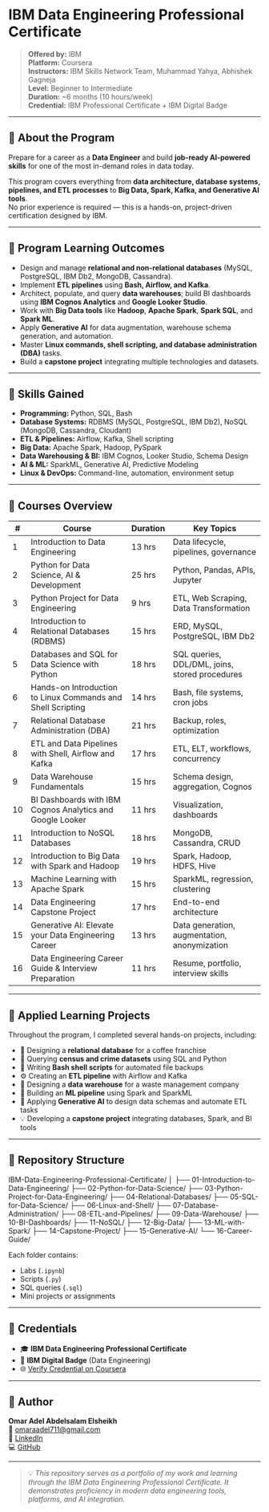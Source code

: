 # IBM Data Engineering Professional Certificate

> **Offered by:** IBM  
> **Platform:** Coursera  
> **Instructors:** IBM Skills Network Team, Muhammad Yahya, Abhishek Gagneja  
> **Level:** Beginner to Intermediate  
> **Duration:** ~6 months (10 hours/week)  
> **Credential:** IBM Professional Certificate + IBM Digital Badge  

---

## 🎯 About the Program

Prepare for a career as a **Data Engineer** and build **job-ready AI-powered skills** for one of the most in-demand roles in data today.  

This program covers everything from **data architecture, database systems, pipelines, and ETL processes** to **Big Data, Spark, Kafka, and Generative AI tools**.  
No prior experience is required — this is a hands-on, project-driven certification designed by IBM.

---

## 🧩 Program Learning Outcomes

- Design and manage **relational and non-relational databases** (MySQL, PostgreSQL, IBM Db2, MongoDB, Cassandra).  
- Implement **ETL pipelines** using **Bash, Airflow, and Kafka**.  
- Architect, populate, and query **data warehouses**; build BI dashboards using **IBM Cognos Analytics** and **Google Looker Studio**.  
- Work with **Big Data tools** like **Hadoop**, **Apache Spark**, **Spark SQL**, and **Spark ML**.  
- Apply **Generative AI** for data augmentation, warehouse schema generation, and automation.  
- Master **Linux commands, shell scripting, and database administration (DBA)** tasks.  
- Build a **capstone project** integrating multiple technologies and datasets.  

---

## 🧰 Skills Gained

- **Programming:** Python, SQL, Bash  
- **Database Systems:** RDBMS (MySQL, PostgreSQL, IBM Db2), NoSQL (MongoDB, Cassandra, Cloudant)  
- **ETL & Pipelines:** Airflow, Kafka, Shell scripting  
- **Big Data:** Apache Spark, Hadoop, PySpark  
- **Data Warehousing & BI:** IBM Cognos, Looker Studio, Schema Design  
- **AI & ML:** SparkML, Generative AI, Predictive Modeling  
- **Linux & DevOps:** Command-line, automation, environment setup  

---

## 🧱 Courses Overview

| # | Course | Duration | Key Topics |
|---|---------|-----------|------------|
| 1 | Introduction to Data Engineering | 13 hrs | Data lifecycle, pipelines, governance |
| 2 | Python for Data Science, AI & Development | 25 hrs | Python, Pandas, APIs, Jupyter |
| 3 | Python Project for Data Engineering | 9 hrs | ETL, Web Scraping, Data Transformation |
| 4 | Introduction to Relational Databases (RDBMS) | 15 hrs | ERD, MySQL, PostgreSQL, IBM Db2 |
| 5 | Databases and SQL for Data Science with Python | 18 hrs | SQL queries, DDL/DML, joins, stored procedures |
| 6 | Hands-on Introduction to Linux Commands and Shell Scripting | 14 hrs | Bash, file systems, cron jobs |
| 7 | Relational Database Administration (DBA) | 21 hrs | Backup, roles, optimization |
| 8 | ETL and Data Pipelines with Shell, Airflow and Kafka | 17 hrs | ETL, ELT, workflows, concurrency |
| 9 | Data Warehouse Fundamentals | 15 hrs | Schema design, aggregation, Cognos |
| 10 | BI Dashboards with IBM Cognos Analytics and Google Looker | 11 hrs | Visualization, dashboards |
| 11 | Introduction to NoSQL Databases | 18 hrs | MongoDB, Cassandra, CRUD |
| 12 | Introduction to Big Data with Spark and Hadoop | 19 hrs | Spark, Hadoop, HDFS, Hive |
| 13 | Machine Learning with Apache Spark | 15 hrs | SparkML, regression, clustering |
| 14 | Data Engineering Capstone Project | 17 hrs | End-to-end architecture |
| 15 | Generative AI: Elevate your Data Engineering Career | 13 hrs | Data generation, augmentation, anonymization |
| 16 | Data Engineering Career Guide & Interview Preparation | 11 hrs | Resume, portfolio, interview skills |

---

## 🧪 Applied Learning Projects

Throughout the program, I completed several hands-on projects, including:

- 🏢 Designing a **relational database** for a coffee franchise  
- 🧮 Querying **census and crime datasets** using SQL and Python  
- 🐧 Writing **Bash shell scripts** for automated file backups  
- ⚙️ Creating an **ETL pipeline** with Airflow and Kafka  
- 🧰 Designing a **data warehouse** for a waste management company  
- 🧠 Building an **ML pipeline** using Spark and SparkML  
- 🤖 Applying **Generative AI** to design data schemas and automate ETL tasks  
- 💡 Developing a **capstone project** integrating databases, Spark, and BI tools  

---

## 🧱 Repository Structure

IBM-Data-Engineering-Professional-Certificate/
│
├── 01-Introduction-to-Data-Engineering/
├── 02-Python-for-Data-Science/
├── 03-Python-Project-for-Data-Engineering/
├── 04-Relational-Databases/
├── 05-SQL-for-Data-Science/
├── 06-Linux-and-Shell/
├── 07-Database-Administration/
├── 08-ETL-and-Pipelines/
├── 09-Data-Warehouse/
├── 10-BI-Dashboards/
├── 11-NoSQL/
├── 12-Big-Data/
├── 13-ML-with-Spark/
├── 14-Capstone-Project/
├── 15-Generative-AI/
└── 16-Career-Guide/

Each folder contains:
- Labs (`.ipynb`)
- Scripts (`.py`)
- SQL queries (`.sql`)
- Mini projects or assignments  

---

## 🏅 Credentials

- 🎓 **IBM Data Engineering Professional Certificate**  
- 🪪 **IBM Digital Badge** (Data Engineering)  
- 🌐 [Verify Credential on Coursera](https://www.coursera.org/professional-certificates/ibm-data-engineer)

---

## 👤 Author

**Omar Adel Abdelsalam Elsheikh**  
📧 [omaraadel711@gmail.com](mailto:omaraadel711@gmail.com)  
🔗 [LinkedIn](https://www.linkedin.com/in/omar-adel-ai/)  
💻 [GitHub](https://github.com/OmarAdel711)

---

> 💡 *This repository serves as a portfolio of my work and learning through the IBM Data Engineering Professional Certificate. It demonstrates proficiency in modern data engineering tools, platforms, and AI integration.*


